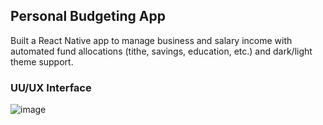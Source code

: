 ## Personal Budgeting App
Built a React Native app to manage business and salary income with automated fund allocations (tithe, savings, education, etc.) and dark/light theme support.

### UU/UX Interface
![image](https://github.com/user-attachments/assets/0f936fa6-354b-4154-9ee4-e1c386e317c6)

